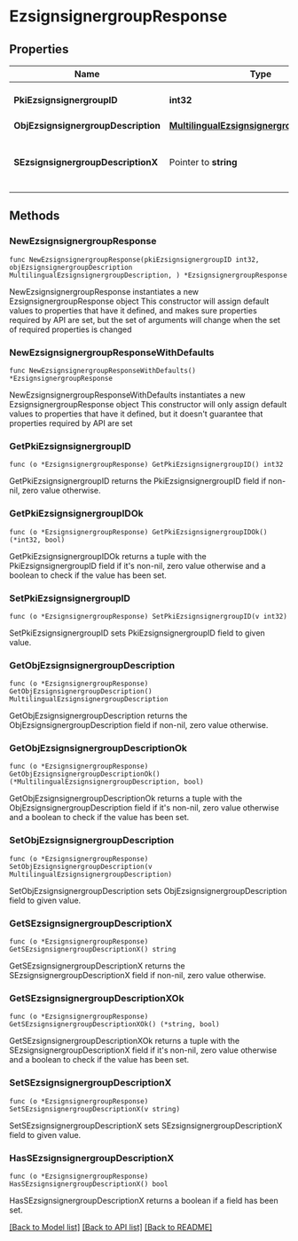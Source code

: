 # EzsignsignergroupResponse

## Properties

Name | Type | Description | Notes
------------ | ------------- | ------------- | -------------
**PkiEzsignsignergroupID** | **int32** | The unique ID of the Ezsignsignergroup | 
**ObjEzsignsignergroupDescription** | [**MultilingualEzsignsignergroupDescription**](MultilingualEzsignsignergroupDescription.md) |  | 
**SEzsignsignergroupDescriptionX** | Pointer to **string** | The Description of the Ezsignsignergroup in the language of the requester | [optional] 

## Methods

### NewEzsignsignergroupResponse

`func NewEzsignsignergroupResponse(pkiEzsignsignergroupID int32, objEzsignsignergroupDescription MultilingualEzsignsignergroupDescription, ) *EzsignsignergroupResponse`

NewEzsignsignergroupResponse instantiates a new EzsignsignergroupResponse object
This constructor will assign default values to properties that have it defined,
and makes sure properties required by API are set, but the set of arguments
will change when the set of required properties is changed

### NewEzsignsignergroupResponseWithDefaults

`func NewEzsignsignergroupResponseWithDefaults() *EzsignsignergroupResponse`

NewEzsignsignergroupResponseWithDefaults instantiates a new EzsignsignergroupResponse object
This constructor will only assign default values to properties that have it defined,
but it doesn't guarantee that properties required by API are set

### GetPkiEzsignsignergroupID

`func (o *EzsignsignergroupResponse) GetPkiEzsignsignergroupID() int32`

GetPkiEzsignsignergroupID returns the PkiEzsignsignergroupID field if non-nil, zero value otherwise.

### GetPkiEzsignsignergroupIDOk

`func (o *EzsignsignergroupResponse) GetPkiEzsignsignergroupIDOk() (*int32, bool)`

GetPkiEzsignsignergroupIDOk returns a tuple with the PkiEzsignsignergroupID field if it's non-nil, zero value otherwise
and a boolean to check if the value has been set.

### SetPkiEzsignsignergroupID

`func (o *EzsignsignergroupResponse) SetPkiEzsignsignergroupID(v int32)`

SetPkiEzsignsignergroupID sets PkiEzsignsignergroupID field to given value.


### GetObjEzsignsignergroupDescription

`func (o *EzsignsignergroupResponse) GetObjEzsignsignergroupDescription() MultilingualEzsignsignergroupDescription`

GetObjEzsignsignergroupDescription returns the ObjEzsignsignergroupDescription field if non-nil, zero value otherwise.

### GetObjEzsignsignergroupDescriptionOk

`func (o *EzsignsignergroupResponse) GetObjEzsignsignergroupDescriptionOk() (*MultilingualEzsignsignergroupDescription, bool)`

GetObjEzsignsignergroupDescriptionOk returns a tuple with the ObjEzsignsignergroupDescription field if it's non-nil, zero value otherwise
and a boolean to check if the value has been set.

### SetObjEzsignsignergroupDescription

`func (o *EzsignsignergroupResponse) SetObjEzsignsignergroupDescription(v MultilingualEzsignsignergroupDescription)`

SetObjEzsignsignergroupDescription sets ObjEzsignsignergroupDescription field to given value.


### GetSEzsignsignergroupDescriptionX

`func (o *EzsignsignergroupResponse) GetSEzsignsignergroupDescriptionX() string`

GetSEzsignsignergroupDescriptionX returns the SEzsignsignergroupDescriptionX field if non-nil, zero value otherwise.

### GetSEzsignsignergroupDescriptionXOk

`func (o *EzsignsignergroupResponse) GetSEzsignsignergroupDescriptionXOk() (*string, bool)`

GetSEzsignsignergroupDescriptionXOk returns a tuple with the SEzsignsignergroupDescriptionX field if it's non-nil, zero value otherwise
and a boolean to check if the value has been set.

### SetSEzsignsignergroupDescriptionX

`func (o *EzsignsignergroupResponse) SetSEzsignsignergroupDescriptionX(v string)`

SetSEzsignsignergroupDescriptionX sets SEzsignsignergroupDescriptionX field to given value.

### HasSEzsignsignergroupDescriptionX

`func (o *EzsignsignergroupResponse) HasSEzsignsignergroupDescriptionX() bool`

HasSEzsignsignergroupDescriptionX returns a boolean if a field has been set.


[[Back to Model list]](../README.md#documentation-for-models) [[Back to API list]](../README.md#documentation-for-api-endpoints) [[Back to README]](../README.md)


